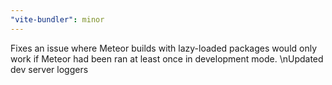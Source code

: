 ```yaml
---
"vite-bundler": minor
---
```


Fixes an issue where Meteor builds with lazy-loaded packages would only work if Meteor had been ran at least once in development mode. \nUpdated dev server loggers
